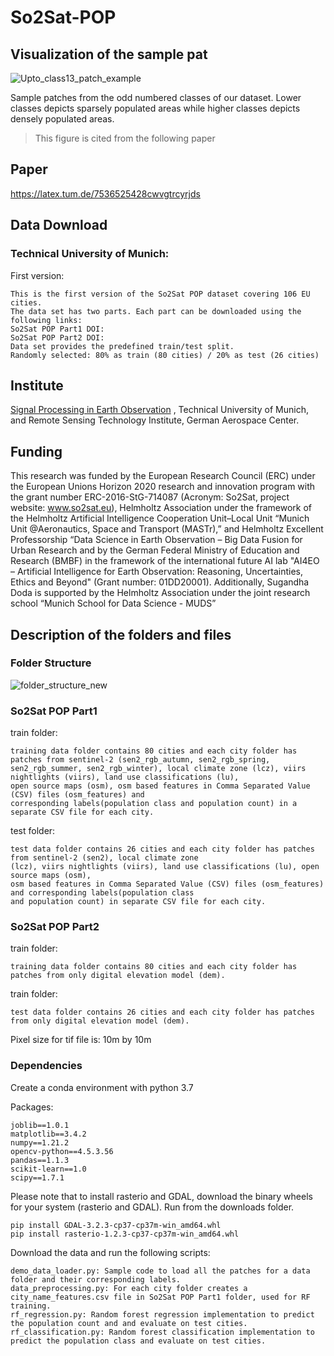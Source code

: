 # So2Sat-POP

## Visualization of the sample pat
![Upto_class13_patch_example](https://user-images.githubusercontent.com/61827990/140515202-172ea74d-fea0-42bf-833d-2ba6300b9f11.PNG)

Sample patches from the odd numbered classes of our dataset. Lower classes depicts sparsely populated areas while higher classes depicts densely populated areas.

> This figure is cited from the following paper

## Paper
https://latex.tum.de/7536525428cwvgtrcyrjds


## Data Download
### Technical University of Munich:
First version:
```
This is the first version of the So2Sat POP dataset covering 106 EU cities. 
The data set has two parts. Each part can be downloaded using the following links:
So2Sat POP Part1 DOI:
So2Sat POP Part2 DOI:
Data set provides the predefined train/test split.
Randomly selected: 80% as train (80 cities) / 20% as test (26 cities)
```

## Institute
[Signal Processing in Earth Observation](https://www.asg.ed.tum.de/sipeo/home/) , Technical University of Munich, and Remote Sensing Technology Institute, German Aerospace Center.

## Funding
This research was funded by the European Research Council (ERC) under the European Unions Horizon 2020 research and innovation program with the grant number ERC-2016-StG-714087 (Acronym:  So2Sat, project website:  www.so2sat.eu), Helmholtz Association under the framework of the Helmholtz Artificial Intelligence Cooperation Unit–Local Unit “Munich Unit @Aeronautics, Space and Transport (MASTr),” and Helmholtz Excellent Professorship “Data Science in Earth Observation – Big Data Fusion for Urban Research and by the German Federal Ministry of Education and Research (BMBF) in the framework of the international future AI lab "AI4EO – Artificial Intelligence for Earth Observation: Reasoning, Uncertainties, Ethics and Beyond" (Grant number: 01DD20001). Additionally, Sugandha Doda is supported by the Helmholtz Association under the joint research school “Munich School for Data Science - MUDS”

## Description of the folders and files
### Folder Structure
![folder_structure_new](https://user-images.githubusercontent.com/61827990/138909117-511e66b9-76bb-4851-a11c-e46b0ff68630.PNG)


### So2Sat POP Part1

train folder: 
```
training data folder contains 80 cities and each city folder has patches from sentinel-2 (sen2_rgb_autumn, sen2_rgb_spring, 
sen2_rgb_summer, sen2_rgb_winter), local climate zone (lcz), viirs nightlights (viirs), land use classifications (lu), 
open source maps (osm), osm based features in Comma Separated Value (CSV) files (osm_features) and 
corresponding labels(population class and population count) in a separate CSV file for each city.
```

test folder: 
```
test data folder contains 26 cities and each city folder has patches from sentinel-2 (sen2), local climate zone 
(lcz), viirs nightlights (viirs), land use classifications (lu), open source maps (osm), 
osm based features in Comma Separated Value (CSV) files (osm_features) and corresponding labels(population class 
and population count) in separate CSV file for each city.
```
### So2Sat POP Part2
train folder:
```
training data folder contains 80 cities and each city folder has patches from only digital elevation model (dem).
```

train folder:
```
test data folder contains 26 cities and each city folder has patches from only digital elevation model (dem).
```

Pixel size for tif file is: 10m by 10m

### Dependencies

Create a conda environment with python 3.7


Packages:
```
joblib==1.0.1
matplotlib==3.4.2
numpy==1.21.2
opencv-python==4.5.3.56
pandas==1.1.3
scikit-learn==1.0
scipy==1.7.1
```

Please note that to install rasterio and GDAL, download the binary wheels for your system (rasterio and GDAL). Run from the downloads folder.
```
pip install GDAL-3.2.3-cp37-cp37m-win_amd64.whl 
pip install rasterio-1.2.3-cp37-cp37m-win_amd64.whl
```

Download the data and run the following scripts:
```
demo_data_loader.py: Sample code to load all the patches for a data folder and their corresponding labels. 
data_preprocessing.py: For each city folder creates a city_name_features.csv file in So2Sat POP Part1 folder, used for RF training.
rf_regression.py: Random forest regression implementation to predict the population count and and evaluate on test cities.
rf_classification.py: Random forest classification implementation to predict the population class and evaluate on test cities.

```
